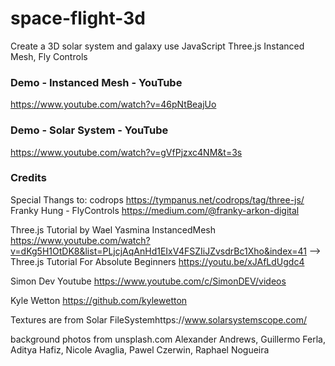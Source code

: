 # space-flight-3d
Create a 3D solar system and galaxy use JavaScript Three.js Instanced Mesh, Fly Controls
### Demo - Instanced Mesh - YouTube 
https://www.youtube.com/watch?v=46pNtBeajUo

### Demo - Solar System - YouTube
https://www.youtube.com/watch?v=gVfPjzxc4NM&t=3s

### Credits


Special Thangs to:
codrops https://tympanus.net/codrops/tag/three-js/
Franky Hung - FlyControls 
https://medium.com/@franky-arkon-digital

Three.js Tutorial by Wael Yasmina
InstancedMesh
https://www.youtube.com/watch?v=dKg5H1OtDK8&list=PLjcjAqAnHd1EIxV4FSZIiJZvsdrBc1Xho&index=41 -->
Three.js Tutorial For Absolute Beginners
https://youtu.be/xJAfLdUgdc4

Simon Dev Youtube
https://www.youtube.com/c/SimonDEV/videos

Kyle Wetton
https://github.com/kylewetton

Textures are from Solar FileSystemhttps://www.solarsystemscope.com/ 

background photos from unsplash.com
Alexander Andrews, Guillermo Ferla, Aditya Hafiz, Nicole Avaglia, Pawel Czerwin, Raphael Nogueira


